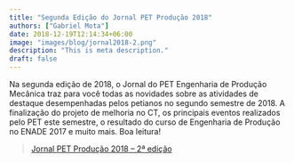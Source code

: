 ```yaml
---
title: "Segunda Edição do Jornal PET Produção 2018"
authors: ["Gabriel Mota"]
date: 2018-12-19T12:14:34+06:00
image: "images/blog/jornal2018-2.png"
description: "This is meta description."
draft: false
---
```


Na segunda edição de 2018, o Jornal do PET Engenharia de Produção Mecânica traz para você todas as novidades sobre as atividades de destaque desempenhadas pelos petianos no segundo semestre de 2018. A finalização do projeto de melhoria no CT, os principais eventos realizados pelo PET este semestre, o resultado do curso de Engenharia de Produção no ENADE 2017 e muito mais. Boa leitura!

> [Jornal PET Produção 2018 – 2ª edição](http://www.petprod.ufc.br/wp-content/uploads/2018/12/Jornal-PET-Producao-2018.2.pdf)
